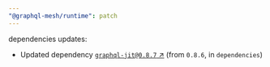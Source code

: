 ```yaml
---
"@graphql-mesh/runtime": patch
---
```

dependencies updates:
  - Updated dependency [`graphql-jit@0.8.7` ↗︎](https://www.npmjs.com/package/graphql-jit/v/0.8.7) (from `0.8.6`, in `dependencies`)
